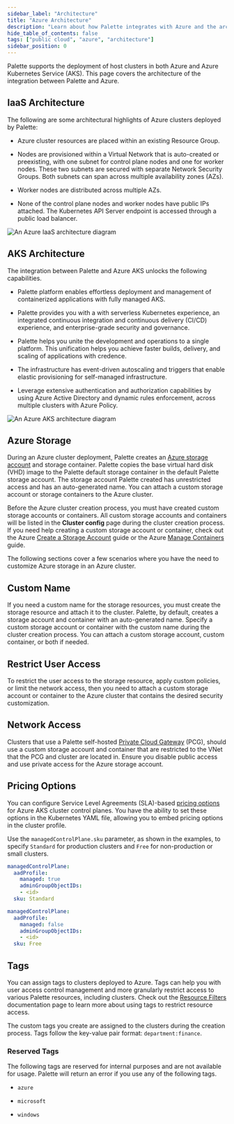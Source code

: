 ```yaml
---
sidebar_label: "Architecture"
title: "Azure Architecture"
description: "Learn about how Palette integrates with Azure and the architecture that powers the integration"
hide_table_of_contents: false
tags: ["public cloud", "azure", "architecture"]
sidebar_position: 0
---
```


Palette supports the deployment of host clusters in both Azure and Azure Kubernetes Service (AKS). This page covers the architecture of the integration between Palette and Azure.

## IaaS Architecture

The following are some architectural highlights of Azure clusters deployed by Palette:

- Azure cluster resources are placed within an existing Resource Group.


- Nodes are provisioned within a Virtual Network that is auto-created or preexisting, with one subnet for control plane nodes and one for worker nodes. These two subnets are secured with separate Network Security Groups. Both subnets can span across multiple availability zones (AZs).


- Worker nodes are distributed across multiple AZs.


- None of the control plane nodes and worker nodes have public IPs attached. The Kubernetes API Server endpoint is accessed through a public load balancer.



![An Azure IaaS architecture diagram](/clusters_azure_architecture_iaas-overview.png)



## AKS Architecture

The integration between Palette and Azure AKS unlocks the following capabilities.

- Palette platform enables effortless deployment and management of containerized applications with fully managed AKS.


- Palette provides you with a with serverless Kubernetes experience, an integrated continuous integration and continuous delivery (CI/CD) experience, and enterprise-grade security and governance.


- Palette helps you unite the development and operations to a single platform.  This unification helps you achieve faster builds, delivery, and scaling of applications with credence.


- The infrastructure has event-driven autoscaling and triggers that enable elastic provisioning for self-managed infrastructure.


- Leverage extensive authentication and authorization capabilities by using Azure Active Directory and dynamic rules enforcement, across multiple clusters with Azure Policy.


![An Azure AKS architecture diagram](/clusters_azure_architecture_aks-diagram.png)


## Azure Storage

During an Azure cluster deployment, Palette creates an [Azure storage account](https://learn.microsoft.com/en-us/azure/storage/common/storage-account-overview) and storage container. Palette copies the base virtual hard disk (VHD) image to the Palette default storage container in the default Palette storage account. The storage account Palette created has unrestricted access and has an auto-generated name. You can attach a custom storage account or storage containers to the Azure cluster.

Before the Azure cluster creation process, you must have created custom storage accounts or containers. All custom storage accounts and containers will be listed in the **Cluster config** page during the cluster creation process. If you need help creating a custom storage account or container, check out the Azure [Create a Storage Account](https://learn.microsoft.com/en-us/azure/storage/common/storage-account-create?tabs=azure-portal) guide or the Azure [Manage Containers](https://learn.microsoft.com/en-us/azure/storage/blobs/blob-containers-portal) guide.


The following sections cover a few scenarios where you have the need to customize Azure storage in an Azure cluster.

## Custom Name

If you need a custom name for the storage resources, you must create the storage resource and attach it to the cluster. Palette, by default, creates a storage account and container with an auto-generated name. Specify a custom storage account or container with the custom name during the cluster creation process. You can attach a custom storage account, custom container, or both if needed.


## Restrict User Access

To restrict the user access to the storage resource, apply custom policies, or limit the network access, then you need to attach a custom storage account or container to the Azure cluster that contains the desired security customization.

## Network Access

Clusters that use a Palette self-hosted [Private Cloud Gateway](gateways.md) (PCG), should use a custom storage account and container that are restricted to the VNet that the PCG and cluster are located in. Ensure you disable public access and use private access for the Azure storage account.


## Pricing Options

You can configure Service Level Agreements (SLA)-based [pricing options](https://learn.microsoft.com/en-us/azure/aks/free-standard-pricing-tiers) for Azure AKS cluster control planes. You have the ability to set these options in the Kubernetes YAML file, allowing you to embed pricing options in the cluster profile.

Use the `managedControlPlane.sku` parameter, as shown in the examples, to specify `Standard` for production clusters and `Free` for non-production or small clusters.


<Tabs queryString="charge-options">
<TabItem label="Standard" value="standard">

  ```yaml
  managedControlPlane:
    aadProfile:
      managed: true
      adminGroupObjectIDs:
      - <id>
    sku: Standard  
  ``` 

</TabItem>

<TabItem label="Free" value="free">

  ```yaml
  managedControlPlane:
    aadProfile:
      managed: false
      adminGroupObjectIDs:
      - <id>
    sku: Free  
  ``` 

</TabItem>

</Tabs>






## Tags

You can assign tags to clusters deployed to Azure. Tags can help you with user access control management and more granularly restrict access to various Palette resources, including clusters. Check out the [Resource Filters](../../cluster-management/cluster-tag-filter/create-add-filter.md) documentation page to learn more about using tags to restrict resource access. 

The custom tags you create are assigned to the clusters during the creation process. Tags follow the key-value pair format: `department:finance`.


### Reserved Tags

The following tags are reserved for internal purposes and are not available for usage. Palette will return an error if you use any of the following tags.

- `azure`


- `microsoft`


- `windows`

